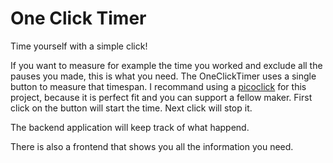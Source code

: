 # One Click Timer

Time yourself with a simple click!

If you want to measure for example the time you worked and exclude all the pauses you made, this is what you need. 
The OneClickTimer uses a single button to measure that timespan.
I recommand using a [picoclick](https://makermoekoe.com/2020/12/08/picoclick/) for this project, because it is  perfect fit and you can support a fellow maker.
First click on the button will start the time. Next click will stop it.

The backend application will keep track of what happend. 

There is also a frontend that shows you all the information you need.